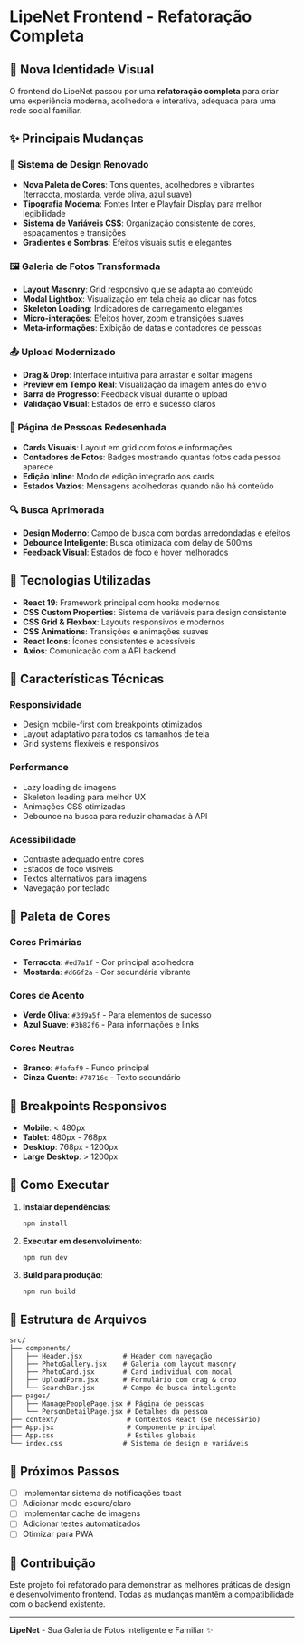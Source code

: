 # LipeNet Frontend - Refatoração Completa

## 🎨 Nova Identidade Visual

O frontend do LipeNet passou por uma **refatoração completa** para criar uma experiência moderna, acolhedora e interativa, adequada para uma rede social familiar.

## ✨ Principais Mudanças

### 🎨 Sistema de Design Renovado

- **Nova Paleta de Cores**: Tons quentes, acolhedores e vibrantes (terracota, mostarda, verde oliva, azul suave)
- **Tipografia Moderna**: Fontes Inter e Playfair Display para melhor legibilidade
- **Sistema de Variáveis CSS**: Organização consistente de cores, espaçamentos e transições
- **Gradientes e Sombras**: Efeitos visuais sutis e elegantes

### 🖼️ Galeria de Fotos Transformada

- **Layout Masonry**: Grid responsivo que se adapta ao conteúdo
- **Modal Lightbox**: Visualização em tela cheia ao clicar nas fotos
- **Skeleton Loading**: Indicadores de carregamento elegantes
- **Micro-interações**: Efeitos hover, zoom e transições suaves
- **Meta-informações**: Exibição de datas e contadores de pessoas

### 📤 Upload Modernizado

- **Drag & Drop**: Interface intuitiva para arrastar e soltar imagens
- **Preview em Tempo Real**: Visualização da imagem antes do envio
- **Barra de Progresso**: Feedback visual durante o upload
- **Validação Visual**: Estados de erro e sucesso claros

### 👥 Página de Pessoas Redesenhada

- **Cards Visuais**: Layout em grid com fotos e informações
- **Contadores de Fotos**: Badges mostrando quantas fotos cada pessoa aparece
- **Edição Inline**: Modo de edição integrado aos cards
- **Estados Vazios**: Mensagens acolhedoras quando não há conteúdo

### 🔍 Busca Aprimorada

- **Design Moderno**: Campo de busca com bordas arredondadas e efeitos
- **Debounce Inteligente**: Busca otimizada com delay de 500ms
- **Feedback Visual**: Estados de foco e hover melhorados

## 🚀 Tecnologias Utilizadas

- **React 19**: Framework principal com hooks modernos
- **CSS Custom Properties**: Sistema de variáveis para design consistente
- **CSS Grid & Flexbox**: Layouts responsivos e modernos
- **CSS Animations**: Transições e animações suaves
- **React Icons**: Ícones consistentes e acessíveis
- **Axios**: Comunicação com a API backend

## 🎯 Características Técnicas

### Responsividade

- Design mobile-first com breakpoints otimizados
- Layout adaptativo para todos os tamanhos de tela
- Grid systems flexíveis e responsivos

### Performance

- Lazy loading de imagens
- Skeleton loading para melhor UX
- Animações CSS otimizadas
- Debounce na busca para reduzir chamadas à API

### Acessibilidade

- Contraste adequado entre cores
- Estados de foco visíveis
- Textos alternativos para imagens
- Navegação por teclado

## 🎨 Paleta de Cores

### Cores Primárias

- **Terracota**: `#ed7a1f` - Cor principal acolhedora
- **Mostarda**: `#d66f2a` - Cor secundária vibrante

### Cores de Acento

- **Verde Oliva**: `#3d9a5f` - Para elementos de sucesso
- **Azul Suave**: `#3b82f6` - Para informações e links

### Cores Neutras

- **Branco**: `#fafaf9` - Fundo principal
- **Cinza Quente**: `#78716c` - Texto secundário

## 📱 Breakpoints Responsivos

- **Mobile**: < 480px
- **Tablet**: 480px - 768px
- **Desktop**: 768px - 1200px
- **Large Desktop**: > 1200px

## 🚀 Como Executar

1. **Instalar dependências**:

   ```bash
   npm install
   ```

2. **Executar em desenvolvimento**:

   ```bash
   npm run dev
   ```

3. **Build para produção**:
   ```bash
   npm run build
   ```

## 🔧 Estrutura de Arquivos

```
src/
├── components/
│   ├── Header.jsx          # Header com navegação
│   ├── PhotoGallery.jsx    # Galeria com layout masonry
│   ├── PhotoCard.jsx       # Card individual com modal
│   ├── UploadForm.jsx      # Formulário com drag & drop
│   └── SearchBar.jsx       # Campo de busca inteligente
├── pages/
│   ├── ManagePeoplePage.jsx # Página de pessoas
│   └── PersonDetailPage.jsx # Detalhes da pessoa
├── context/                 # Contextos React (se necessário)
├── App.jsx                  # Componente principal
├── App.css                  # Estilos globais
└── index.css               # Sistema de design e variáveis
```

## 🎯 Próximos Passos

- [ ] Implementar sistema de notificações toast
- [ ] Adicionar modo escuro/claro
- [ ] Implementar cache de imagens
- [ ] Adicionar testes automatizados
- [ ] Otimizar para PWA

## 🤝 Contribuição

Este projeto foi refatorado para demonstrar as melhores práticas de design e desenvolvimento frontend. Todas as mudanças mantêm a compatibilidade com o backend existente.

---

**LipeNet** - Sua Galeria de Fotos Inteligente e Familiar ✨
